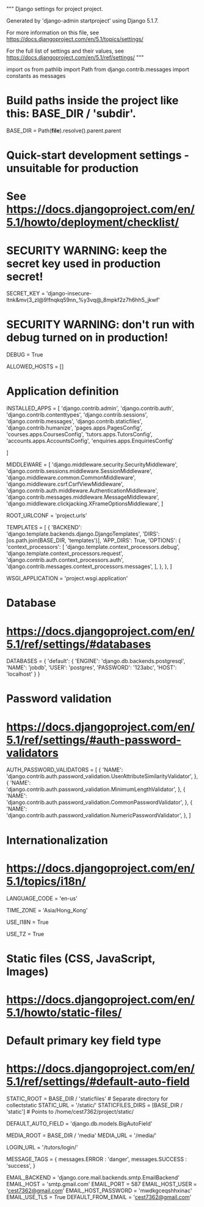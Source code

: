 """
Django settings for project project.

Generated by 'django-admin startproject' using Django 5.1.7.

For more information on this file, see
https://docs.djangoproject.com/en/5.1/topics/settings/

For the full list of settings and their values, see
https://docs.djangoproject.com/en/5.1/ref/settings/
"""

import os
from pathlib import Path
from django.contrib.messages import constants as messages

# Build paths inside the project like this: BASE_DIR / 'subdir'.
BASE_DIR = Path(__file__).resolve().parent.parent


# Quick-start development settings - unsuitable for production
# See https://docs.djangoproject.com/en/5.1/howto/deployment/checklist/

# SECURITY WARNING: keep the secret key used in production secret!
SECRET_KEY = 'django-insecure-ltnk&mv(3_zl@9!fnqkq59nn_%y3vq@_8mpkf2z7h6hh5_jkwf'

# SECURITY WARNING: don't run with debug turned on in production!
DEBUG = True

ALLOWED_HOSTS = []


# Application definition

INSTALLED_APPS = [
    'django.contrib.admin',
    'django.contrib.auth',
    'django.contrib.contenttypes',
    'django.contrib.sessions',
    'django.contrib.messages',
    'django.contrib.staticfiles',
    'django.contrib.humanize',
    'pages.apps.PagesConfig',
    'courses.apps.CoursesConfig',
    'tutors.apps.TutorsConfig',
    'accounts.apps.AccountsConfig',
    'enquiries.apps.EnquiriesConfig'

]



MIDDLEWARE = [
    'django.middleware.security.SecurityMiddleware',
    'django.contrib.sessions.middleware.SessionMiddleware',
    'django.middleware.common.CommonMiddleware',
    'django.middleware.csrf.CsrfViewMiddleware',
    'django.contrib.auth.middleware.AuthenticationMiddleware',
    'django.contrib.messages.middleware.MessageMiddleware',
    'django.middleware.clickjacking.XFrameOptionsMiddleware',
]

ROOT_URLCONF = 'project.urls'

TEMPLATES = [
    {
        'BACKEND': 'django.template.backends.django.DjangoTemplates',
        'DIRS': [os.path.join(BASE_DIR, 'templates')],
        'APP_DIRS': True,
        'OPTIONS': {
            'context_processors': [
                'django.template.context_processors.debug',
                'django.template.context_processors.request',
                'django.contrib.auth.context_processors.auth',
                'django.contrib.messages.context_processors.messages',
            ],
        },
    },
]

WSGI_APPLICATION = 'project.wsgi.application'


# Database
# https://docs.djangoproject.com/en/5.1/ref/settings/#databases

DATABASES = {
    'default': {
        'ENGINE': 'django.db.backends.postgresql',
        'NAME': 'jobdb',
        'USER': 'postgres',
        'PASSWORD': '123abc',
        'HOST': 'localhost'
    }
}


# Password validation
# https://docs.djangoproject.com/en/5.1/ref/settings/#auth-password-validators

AUTH_PASSWORD_VALIDATORS = [
    {
        'NAME': 'django.contrib.auth.password_validation.UserAttributeSimilarityValidator',
    },
    {
        'NAME': 'django.contrib.auth.password_validation.MinimumLengthValidator',
    },
    {
        'NAME': 'django.contrib.auth.password_validation.CommonPasswordValidator',
    },
    {
        'NAME': 'django.contrib.auth.password_validation.NumericPasswordValidator',
    },
]


# Internationalization
# https://docs.djangoproject.com/en/5.1/topics/i18n/

LANGUAGE_CODE = 'en-us'

TIME_ZONE = 'Asia/Hong_Kong'

USE_I18N = True

USE_TZ = True


# Static files (CSS, JavaScript, Images)
# https://docs.djangoproject.com/en/5.1/howto/static-files/



# Default primary key field type
# https://docs.djangoproject.com/en/5.1/ref/settings/#default-auto-field

STATIC_ROOT = BASE_DIR / 'staticfiles'  # Separate directory for collectstatic
STATIC_URL = '/static/'
STATICFILES_DIRS = [BASE_DIR / 'static'] # Points to /home/cest7362/project/static/


DEFAULT_AUTO_FIELD = 'django.db.models.BigAutoField'

MEDIA_ROOT = BASE_DIR / 'media'
MEDIA_URL = '/media/'

LOGIN_URL = '/tutors/login/'


MESSAGE_TAGS = {
    messages.ERROR : 'danger',
    messages.SUCCESS : 'success',
}

EMAIL_BACKEND = 'django.core.mail.backends.smtp.EmailBackend'
EMAIL_HOST = 'smtp.gmail.com'
EMAIL_PORT = 587
EMAIL_HOST_USER = 'cest7362@gmail.com'
EMAIL_HOST_PASSWORD = 'mwdkgceqshhxinac'
EMAIL_USE_TLS = True
DEFAULT_FROM_EMAIL = 'cest7362@gmail.com'

